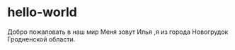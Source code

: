 # hello-world
Добро пожаловать в наш мир
Меня зовут Илья ,я из города Новогрудок Гродненской области.
